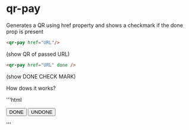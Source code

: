 # qr-pay
Generates a QR using href property and shows a checkmark if the done prop is present

```html
<qr-pay href="URL"/>
```
(show QR of passed URL)

```html
<qr-pay href="URL" done />
```
(show DONE CHECK MARK)


How dows it works?

'''html
<script type="module">
   // import stencil js component
   import { defineCustomElements } from "https://cdn.jsdelivr.net/npm/qr-pay@0.0.4/dist/loader/index.es2017.js";
   defineCustomElements();
</script>

<!-- YOUR HTML STUFF -->

<div class="qr-container">
			<qr-pay id="qr" href="QR-PAY IS AWSOME" width=180></qr-pay>
		</div>
		<button onclick="done()">DONE</button>
		<button onclick="undone()">UNDONE</button>
</div>

<script>
  // with JS change "done" property for showing the checkmark
  const qr = document.getElementById("qr");
  const done = () => qr.setAttribute("done", true);
  const undone = () => qr.setAttribute("done", false);
</script>
'''



